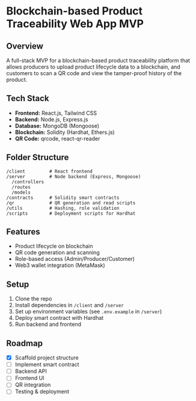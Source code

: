 # Blockchain-based Product Traceability Web App MVP

## Overview
A full-stack MVP for a blockchain-based product traceability platform that allows producers to upload product lifecycle data to a blockchain, and customers to scan a QR code and view the tamper-proof history of the product.

## Tech Stack
- **Frontend:** React.js, Tailwind CSS
- **Backend:** Node.js, Express.js
- **Database:** MongoDB (Mongoose)
- **Blockchain:** Solidity (Hardhat, Ethers.js)
- **QR Code:** qrcode, react-qr-reader

## Folder Structure
```
/client         # React frontend
/server         # Node backend (Express, Mongoose)
  /controllers
  /routes
  /models
/contracts      # Solidity smart contracts
/qr             # QR generation and read scripts
/utils          # Hashing, role validation
/scripts        # Deployment scripts for Hardhat
```

## Features
- Product lifecycle on blockchain
- QR code generation and scanning
- Role-based access (Admin/Producer/Customer)
- Web3 wallet integration (MetaMask)

## Setup
1. Clone the repo
2. Install dependencies in `/client` and `/server`
3. Set up environment variables (see `.env.example` in `/server`)
4. Deploy smart contract with Hardhat
5. Run backend and frontend

## Roadmap
- [x] Scaffold project structure
- [ ] Implement smart contract
- [ ] Backend API
- [ ] Frontend UI
- [ ] QR integration
- [ ] Testing & deployment 